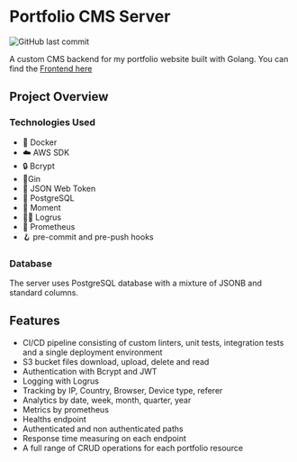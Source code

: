 # Portfolio CMS Server

![GitHub last commit](https://img.shields.io/github/last-commit/StGrozdanov/portfolio-cms-server)

A custom CMS backend for my portfolio website built with Golang. You can find the [Frontend here](https://github.com/StGrozdanov/portfolio-cms-client)

## Project Overview

### Technologies Used

- :whale: Docker
- :cloud: AWS SDK 
- :lock: Bcrypt 
- 🍹Gin 
- :key: JSON Web Token 
- 🏬 PostgreSQL 
- 📅 Moment 
- 👨‍💻 Logrus
- 🔦 Prometheus
- 🪝 pre-commit and pre-push hooks

### Database

The server uses PostgreSQL database with a mixture of JSONB and standard columns.

## Features

- CI/CD pipeline consisting of custom linters, unit tests, integration tests and a single deployment environment
- S3 bucket files download, upload, delete and read
- Authentication with Bcrypt and JWT
- Logging with Logrus
- Tracking by IP, Country, Browser, Device type, referer
- Analytics by date, week, month, quarter, year
- Metrics by prometheus
- Healths endpoint
- Authenticated and non authenticated paths
- Response time measuring on each endpoint
- A full range of CRUD operations for each portfolio resource
